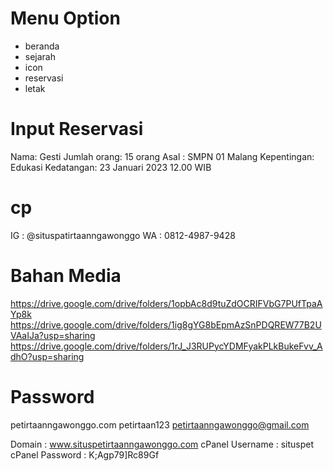# Menu Option
  - beranda
  - sejarah
  - icon
  - reservasi
  - letak

# Input Reservasi
Nama: Gesti
Jumlah orang: 15 orang
Asal : SMPN 01 Malang
Kepentingan: Edukasi
Kedatangan: 23 Januari 2023 12.00 WIB

# cp
IG : @situspatirtaanngawonggo
WA : 0812-4987-9428

# Bahan Media
https://drive.google.com/drive/folders/1opbAc8d9tuZdOCRIFVbG7PUfTpaAYp8k
https://drive.google.com/drive/folders/1ig8gYG8bEpmAzSnPDQREW77B2UVAaIJa?usp=sharing
https://drive.google.com/drive/folders/1rJ_J3RUPycYDMFyakPLkBukeFvv_AdhO?usp=sharing

# Password
petirtaanngawonggo.com
petirtaan123
petirtaanngawonggo@gmail.com

Domain	: www.situspetirtaanngawonggo.com
cPanel Username	: situspet
cPanel Password	: K;Agp79]Rc89Gf